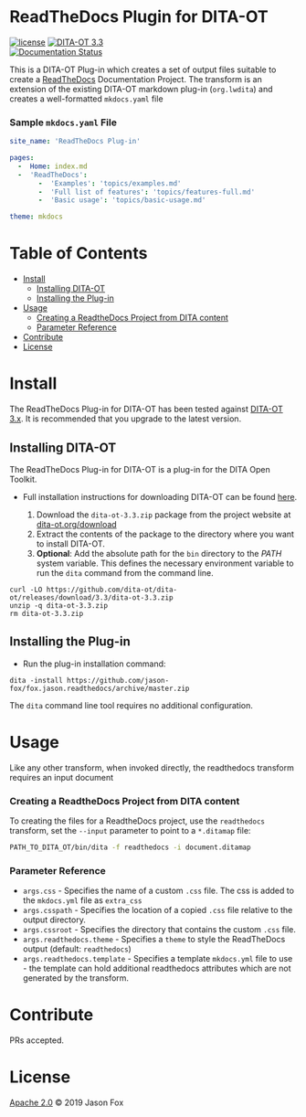 # ReadTheDocs Plugin for DITA-OT

[![license](https://img.shields.io/github/license/jason-fox/fox.jason.readthedocs.svg)](http://www.apache.org/licenses/LICENSE-2.0)
[![DITA-OT 3.3](https://img.shields.io/badge/DITA--OT-3.3-blue.svg)](http://www.dita-ot.org/3.3/)<br/>
[![Documentation Status](https://readthedocs.org/projects/readthedocsdita-ot/badge/?version=latest)](https://readthedocsdita-ot.readthedocs.io/en/latest/?badge=latest)


This is a DITA-OT Plug-in which creates a set of output files suitable to create a [ReadTheDocs](https://readthedocs.org) Documentation Project. The transform is an extension of the existing DITA-OT markdown plug-in (`org.lwdita`)
and creates a well-formatted `mkdocs.yaml` file

### Sample `mkdocs.yaml` File

```yaml
site_name: 'ReadTheDocs Plug-in'

pages:
  -  Home: index.md
  -  'ReadTheDocs':
       -  'Examples': 'topics/examples.md'
       -  'Full list of features': 'topics/features-full.md'
       -  'Basic usage': 'topics/basic-usage.md'

theme: mkdocs
```

# Table of Contents

-   [Install](#install)
    -   [Installing DITA-OT](#installing-dita-ot)
    -   [Installing the Plug-in](#installing-the-plug-in)
-   [Usage](#usage)
    -   [Creating a ReadtheDocs Project from DITA content](#creating-a-readthedocs-Project-from-dita-content)
    -   [Parameter Reference](#parameter-reference)
-   [Contribute](#contribute)
-   [License](#license)

# Install

The ReadTheDocs Plug-in for DITA-OT has been tested against [DITA-OT 3.x](http://www.dita-ot.org/download). It is recommended
that you upgrade to the latest version.

## Installing DITA-OT

The ReadTheDocs Plug-in for DITA-OT is a plug-in for the DITA Open Toolkit.

-   Full installation instructions for downloading DITA-OT can be found
    [here](https://www.dita-ot.org/3.2/topics/installing-client.html).

    1.  Download the `dita-ot-3.3.zip` package from the project website at
        [dita-ot.org/download](https://www.dita-ot.org/download)
    2.  Extract the contents of the package to the directory where you want to install DITA-OT.
    3.  **Optional**: Add the absolute path for the `bin` directory to the _PATH_ system variable. This defines the
        necessary environment variable to run the `dita` command from the command line.

```console
curl -LO https://github.com/dita-ot/dita-ot/releases/download/3.3/dita-ot-3.3.zip
unzip -q dita-ot-3.3.zip
rm dita-ot-3.3.zip
```

## Installing the Plug-in

-   Run the plug-in installation command:

```console
dita -install https://github.com/jason-fox/fox.jason.readthedocs/archive/master.zip
```

The `dita` command line tool requires no additional configuration.

# Usage

Like any other transform, when invoked directly, the readthedocs transform requires an input document

### Creating a ReadtheDocs Project from DITA content

To creating the files for a ReadtheDocs project, use the `readthedocs` transform,  set the `--input` parameter to point to a `*.ditamap` file:

```bash
PATH_TO_DITA_OT/bin/dita -f readthedocs -i document.ditamap
```

### Parameter Reference

-    `args.css` - Specifies the name of a custom `.css` file. The css is added to the `mkdocs.yml` file as `extra_css`
-    `args.csspath` - Specifies the location of a copied `.css` file relative to the output directory.
-    `args.cssroot` - Specifies the directory that contains the custom `.css` file.
-    `args.readthedocs.theme` - Specifies a `theme` to style the ReadTheDocs output (default: `readthedocs`)
-    `args.readthedocs.template` - Specifies a template `mkdocs.yml` file to use - the template can hold additional readthedocs attributes which are not generated by the transform.

# Contribute

PRs accepted.

# License

[Apache 2.0](LICENSE) © 2019 Jason Fox
